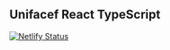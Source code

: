 ## Unifacef React TypeScript

[![Netlify Status](https://api.netlify.com/api/v1/badges/08a8996e-2d68-4a0d-9196-c36257025f08/deploy-status)](https://app.netlify.com/sites/luindayk-unifacef-react-frontend/deploys)